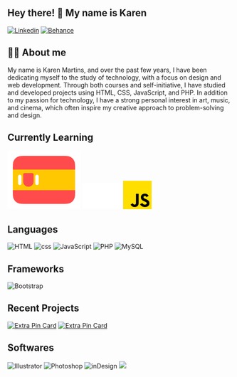 <section>

## Hey there! 👋 My name is Karen

[<img src='https://img.shields.io/badge/LinkedIn-0077B5?style=for-the-badge&logo=linkedin&logoColor=white' alt='Linkedin' height='30'>](https://www.linkedin.com/in/kfrms/)
[<img src='https://img.shields.io/badge/Behance-0054F7?style=for-the-badge&logo=behance&logoColor=white' alt='Behance' height='30'>](https://www.behance.net/kfrms)


## 🙋‍♂️ About me
My name is Karen Martins, and over the past few years, I have been dedicating myself to the study of technology, with a focus on design and web development. Through both courses and self-initiative, I have studied and developed projects using HTML, CSS, JavaScript, and PHP. In addition to my passion for technology, I have a strong personal interest in art, music, and cinema, which often inspire my creative approach to problem-solving and design.
<!---
[![Anurag's GitHub stats](https://github-readme-stats.vercel.app/api?username=kahffeine&theme=dracula)](https://github.com/kahffeine)
--->
## Currently Learning
[![spanish flag](assets/spanish-flag-round.svg)](https://www.duolingo.com/profile/kfrms)
<a href="https://www.freecodecamp.org/fcc-ef577c68-1de3-4675-857c-aa0695df3171"><img src="assets/free-code-camp.svg.svg" width="88"></a>
<img src="assets/js.png" width="64">

## Languages

![HTML](https://img.shields.io/badge/HTML5-E34F26?style=for-the-badge&logo=html5&logoColor=white)
![css](https://img.shields.io/badge/CSS3-1572B6?style=for-the-badge&logo=css3&logoColor=white)
![JavaScript](https://img.shields.io/badge/JavaScript-323330?style=for-the-badge&logo=javascript&logoColor=F7DF1E)
![PHP](https://img.shields.io/badge/php-%23777BB4.svg?style=for-the-badge&logo=php&logoColor=white)
![MySQL](https://img.shields.io/badge/mysql-4479A1.svg?style=for-the-badge&logo=mysql&logoColor=white)
  
## Frameworks
  
![Bootstrap](https://img.shields.io/badge/Bootstrap-563D7C?style=for-the-badge&logo=bootstrap&logoColor=white)

## Recent Projects

[![Extra Pin Card](https://github-readme-stats.vercel.app/api/pin/?username=kfrms&repo=pokemon-finder&show_owner=true&theme=dracula)](https://github.com/kfrms/pokemon-finder)
[![Extra Pin Card](https://github-readme-stats.vercel.app/api/pin/?username=kfrms&repo=calculator-study&show_owner=true&theme=dracula)](https://github.com/kfrms/calculator-study)

## Softwares

![Illustrator](https://img.shields.io/badge/Adobe%20Illustrator-FF9A00?style=for-the-badge&logo=adobe%20illustrator&logoColor=white)
![Photoshop](https://img.shields.io/badge/Adobe%20Photoshop-31A8FF?style=for-the-badge&logo=Adobe%20Photoshop&logoColor=black)
![inDesign](https://img.shields.io/badge/Adobe%20InDesign-FF3366?style=for-the-badge&logo=Adobe%20InDesign&logoColor=white)
<img src="https://img.shields.io/badge/Visual_Studio_Code-0078D4?style=for-the-badge&logo=visual%20studio%20code&logoColor=white" /> 

</section>
